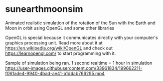 # sunearthmoonsim
Animated realistic simulation of the rotation of the Sun with the Earth and Moon in orbit using OpenGL and some other libraries

OpenGL is special because it communicates directly with your computer's graphics processing unit. Read more about it at https://en.wikipedia.org/wiki/OpenGL and check out https://learnopengl.com/ to start programming with it.

Sample of simulation being ran. 1 second realtime = 1 hour in simulation
https://user-images.githubusercontent.com/33961834/199662211-f061ade4-9940-4bad-ae41-a1d4ab766295.mp4

